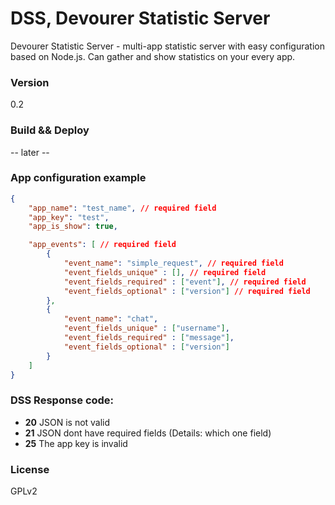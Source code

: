 # DSS, Devourer Statistic Server

Devourer Statistic Server - multi-app statistic server with easy configuration based on Node.js. Can gather and show statistics on your every app.

### Version
0.2

### Build && Deploy

-- later --

### App configuration example

```json
{
	"app_name": "test_name", // required field
	"app_key": "test", 
	"app_is_show": true,

	"app_events": [ // required field
		{
			"event_name": "simple_request", // required field
			"event_fields_unique" : [], // required field
			"event_fields_required" : ["event"], // required field
			"event_fields_optional" : ["version"] // required field
		},
		{
			"event_name": "chat",
			"event_fields_unique" : ["username"],
			"event_fields_required" : ["message"],
			"event_fields_optional" : ["version"]
		}
	]
}
```

### DSS Response code:
- **20** JSON is not valid
- **21** JSON dont have required fields (Details: which one field)
- **25** The app key is invalid


### License
GPLv2
